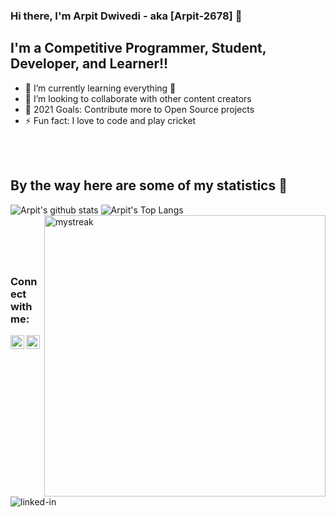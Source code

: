 ### Hi there, I'm Arpit Dwivedi - aka [Arpit-2678] 👋

## I'm a Competitive Programmer, Student, Developer, and Learner!!

- 🌱 I’m currently learning everything 🤣
- 👯 I’m looking to collaborate with other content creators
- 🥅 2021 Goals: Contribute more to Open Source projects
- ⚡ Fun fact: I love to code and play cricket
<br />
<br />

## By the way here are some of my statistics 🚀
![Arpit's github stats](https://github-readme-stats.vercel.app/api?username=Arpit-2678&show_icons=true&theme=radical)
<img src="https://github-readme-streak-stats.herokuapp.com/?user=Arpit-2678&theme=tokyonight" alt="mystreak" width="450px" height="450px" align="right"/>
![Arpit's Top Langs](https://github-readme-stats.vercel.app/api/top-langs/?username=Arpit-2678&theme=tokyonight&layout=compact)


#

<br />
<br />

### Connect with me:

[<img align="left" alt="codeSTACKr.com" width="22px" src="https://s3.amazonaws.com/codechef_shared/misc/fb-image-icon.png" />][website]
[<img align="left" alt="codeSTACKr | YouTube" width="22px" src="https://www.ime.usp.br/~arcjr/image/codeforces.png" />][youtube]
[<img align="left" alt="linked-in" src="https://img.shields.io/badge/linkedin-%230077B5.svg?&style=for-the-badge&logo=linkedin&logoColor=white" />][linkedin]

<br />
<br />
<br />

[website]: https://www.codechef.com/users/arpit_2611
[youtube]: https://codeforces.com/profile/Arpit_2678
[linkedin]: https://www.linkedin.com/in/arpit-dwivedi2678/

